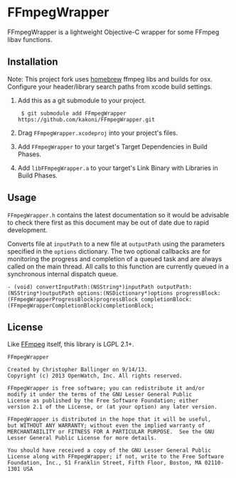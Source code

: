 # FFmpegWrapper

FFmpegWrapper is a lightweight Objective-C wrapper for some FFmpeg libav functions.

## Installation

Note: This project fork uses [homebrew](https://github.com/Homebrew/homebrew) ffmpeg libs and builds for osx. Configure your header/library search paths from xcode build settings.

1. Add this as a git submodule to your project.

		$ git submodule add FFmpegWrapper https://github.com/kakoni/FFmpegWrapper.git

2. Drag `FFmpegWrapper.xcodeproj` into your project's files.
3. Add `FFmpegWrapper` to your target's Target Dependencies in Build Phases.
4. Add `libFFmpegWrapper.a` to your target's Link Binary with Libraries in Build Phases.

## Usage

`FFmpegWrapper.h` contains the latest documentation so it would be advisable to check there first as this document may be out of date due to rapid development.

Converts file at `inputPath` to a new file at `outputPath` using the parameters specified in the `options` dictionary. The two optional callbacks are for monitoring the progress and completion of a queued task and are always called on the main thread. All calls to this function are currently queued in a synchronous internal dispatch queue.

    - (void) convertInputPath:(NSString*)inputPath outputPath:(NSString*)outputPath options:(NSDictionary*)options progressBlock:(FFmpegWrapperProgressBlock)progressBlock completionBlock:(FFmpegWrapperCompletionBlock)completionBlock;
    
## License

Like [FFmpeg](http://www.ffmpeg.org) itself, this library is LGPL 2.1+.

	FFmpegWrapper
	
	Created by Christopher Ballinger on 9/14/13.
	Copyright (c) 2013 OpenWatch, Inc. All rights reserved.

	FFmpegWrapper is free software; you can redistribute it and/or
	modify it under the terms of the GNU Lesser General Public
	License as published by the Free Software Foundation; either
	version 2.1 of the License, or (at your option) any later version.
	
	FFmpegWrapper is distributed in the hope that it will be useful,
	but WITHOUT ANY WARRANTY; without even the implied warranty of
	MERCHANTABILITY or FITNESS FOR A PARTICULAR PURPOSE.  See the GNU
	Lesser General Public License for more details.
	
	You should have received a copy of the GNU Lesser General Public
	License along with FFmpegWrapper; if not, write to the Free Software
	Foundation, Inc., 51 Franklin Street, Fifth Floor, Boston, MA 02110-1301 USA
